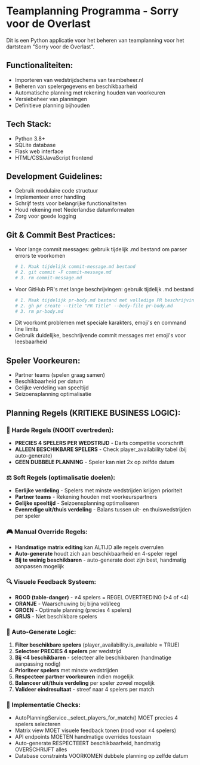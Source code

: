 # Teamplanning Programma - Sorry voor de Overlast

Dit is een Python applicatie voor het beheren van teamplanning voor het dartsteam "Sorry voor de Overlast".

## Functionaliteiten:
- Importeren van wedstrijdschema van teambeheer.nl
- Beheren van spelergegevens en beschikbaarheid
- Automatische planning met rekening houden van voorkeuren
- Versiebeheer van planningen
- Definitieve planning bijhouden

## Tech Stack:
- Python 3.8+
- SQLite database
- Flask web interface
- HTML/CSS/JavaScript frontend

## Development Guidelines:
- Gebruik modulaire code structuur
- Implementeer error handling
- Schrijf tests voor belangrijke functionaliteiten
- Houd rekening met Nederlandse datumformaten
- Zorg voor goede logging

## Git & Commit Best Practices:
- Voor lange commit messages: gebruik tijdelijk .md bestand om parser errors te voorkomen
  ```bash
  # 1. Maak tijdelijk commit-message.md bestand
  # 2. git commit -F commit-message.md
  # 3. rm commit-message.md
  ```
- Voor GitHub PR's met lange beschrijvingen: gebruik tijdelijk .md bestand
  ```bash
  # 1. Maak tijdelijk pr-body.md bestand met volledige PR beschrijving
  # 2. gh pr create --title "PR Title" --body-file pr-body.md
  # 3. rm pr-body.md
  ```
- Dit voorkomt problemen met speciale karakters, emoji's en command line limits
- Gebruik duidelijke, beschrijvende commit messages met emoji's voor leesbaarheid

## Speler Voorkeuren:
- Partner teams (spelen graag samen)
- Beschikbaarheid per datum
- Gelijke verdeling van speeltijd
- Seizoensplanning optimalisatie

## Planning Regels (KRITIEKE BUSINESS LOGIC):

### 🎯 Harde Regels (NOOIT overtreden):
- **PRECIES 4 SPELERS PER WEDSTRIJD** - Darts competitie voorschrift
- **ALLEEN BESCHIKBARE SPELERS** - Check player_availability tabel (bij auto-generate)
- **GEEN DUBBELE PLANNING** - Speler kan niet 2x op zelfde datum

### ⚖️ Soft Regels (optimalisatie doelen):
- **Eerlijke verdeling** - Spelers met minste wedstrijden krijgen prioriteit
- **Partner teams** - Rekening houden met voorkeurspartners
- **Gelijke speeltijd** - Seizoensplanning optimaliseren
- **Evenredige uit/thuis verdeling** - Balans tussen uit- en thuiswedstrijden per speler

### 🎮 Manual Override Regels:
- **Handmatige matrix editing** kan ALTIJD alle regels overrulen
- **Auto-generate** houdt zich aan beschikbaarheid en 4-speler regel
- **Bij te weinig beschikbaren** - auto-generate doet zijn best, handmatig aanpassen mogelijk

### 🔍 Visuele Feedback Systeem:
- **ROOD (table-danger)** - ≠4 spelers = REGEL OVERTREDING (>4 of <4)
- **ORANJE** - Waarschuwing bij bijna vol/leeg
- **GROEN** - Optimale planning (precies 4 spelers)
- **GRIJS** - Niet beschikbare spelers

### 🤖 Auto-Generate Logic:
1. **Filter beschikbare spelers** (player_availability.is_available = TRUE)
2. **Selecteer PRECIES 4 spelers** per wedstrijd
3. **Bij <4 beschikbaren** - selecteer alle beschikbaren (handmatige aanpassing nodig)
4. **Prioriteer spelers** met minste wedstrijden
5. **Respecteer partner voorkeuren** indien mogelijk
6. **Balanceer uit/thuis verdeling** per speler zoveel mogelijk
7. **Valideer eindresultaat** - streef naar 4 spelers per match

### 🚨 Implementatie Checks:
- AutoPlanningService._select_players_for_match() MOET precies 4 spelers selecteren
- Matrix view MOET visuele feedback tonen (rood voor ≠4 spelers)
- API endpoints MOETEN handmatige overrides toestaan
- Auto-generate RESPECTEERT beschikbaarheid, handmatig OVERSCHRIJFT alles
- Database constraints VOORKOMEN dubbele planning op zelfde datum
